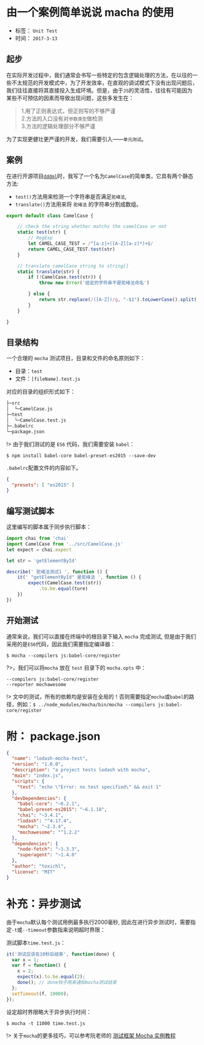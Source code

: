 # 由一个案例简单说说 macha 的使用

- 标签： `Unit Test`
- 时间： `2017-3-13`

## 起步

在实际开发过程中，我们通常会书写一些特定的包含逻辑处理的方法，在以往的一些不太规范的开发模式中，为了开发效率，在直观的调试模式下没有出现问题后，我们往往直接将其直接投入生成环境。但是，由于`JS`的灵活性，往往有可能因为某些不可预估的因素而导致出现问题，这些多发生在：

> 1.用了正则表达式，但正则写的不够严谨
<br>2.方法的入口没有对`参数类型`做检测
<br>3.方法的逻辑处理部分不够严谨

为了实现更健壮更严谨的开发，我们需要引入——`单元测试`。



## 案例

在进行开源项目[`dddml`](https://github.com/wubuku/dddml-dotnet-tools)时，我写了一个名为`CamelCase`的简单类，它具有两个静态方法:

- `test()`方法用来检测一个字符串是否满足`驼峰法`, 
- `translate()`方法用来将 `驼峰法` 的字符串分割成数组。

```js
export default class CamelCase {

    // check the string whether matchs the camelCase or not
    static test(str) {
        // RegExp
        let CAMEL_CASE_TEST = /^[a-z]+([A-Z][a-z]*)+$/
        return CAMEL_CASE_TEST.test(str)
    }

    // translate camelCase string to string[]
    static translate(str) {
        if (!CamelCase.test(str)) {
            throw new Error('给定的字符串不是驼峰法命名')

        } else {
            return str.replace(/([A-Z])/g, "-$1").toLowerCase().split('-');
        }
    }

}
```



## 目录结构

一个合理的 `mocha` 测试项目，目录和文件的命名原则如下：

- 目录：`test`
- 文件：`[fileName].test.js`

对应的目录的组织形式如下：

```markdown
├─src
│  └─CamelCase.js 
├─test      
│  └─CamelCase.test.js 
├─.babelrc
└─package.json

```

!> 由于我们测试的是 `ES6` 代码，我们需要安装 `babel`：

```
$ npm install babel-core babel-preset-es2015 --save-dev
```

`.babelrc`配置文件的内容如下。
```json
{
  "presets": [ "es2015" ]
}
```

## 编写测试脚本

这里编写的脚本属于同步执行脚本：

```js
import chai from 'chai'
import CamelCase from '../src/CamelCase.js'
let expect = chai.expect

let str = 'getElementById'

describe(' 驼峰法测试1 ', function () {
    it(' "getElementById" 是驼峰法 ', function () {
        expect(CamelCase.test(str))
            .to.be.equal(ture)
    })
})
```

## 开始测试

通常来说，我们可以直接在终端中的根目录下输入 `mocha` 完成测试, 但是由于我们采用的是`ES6`代码，因此我们需要指定编译器：

```
$ mocha --compilers js:babel-core/register
```

?>，我们可以将`mocha` 放在 `test` 目录下的 `mocha.opts` 中：

```
--compilers js:babel-core/register
--reporter mochawesome
```

!> 文中的测试，所有的依赖均是安装在全局的！否则需要指定`mocha`或`babel`的路径，例如：`$ ../node_modules/mocha/bin/mocha --compilers js:babel-core/register`

# 附： package.json

```json
{
  "name": "lodash-mocha-test",
  "version": "1.0.0",
  "description": "a project tests lodash with mocha",
  "main": "index.js",
  "scripts": {
    "test": "echo \"Error: no test specified\" && exit 1"
  },
  "devDependencies": {
    "babel-core": "~6.2.1",
    "babel-preset-es2015": "~6.1.18",
    "chai": "~3.4.1",
    "lodash": "^4.17.4",
    "mocha": "~2.3.4",
    "mochawesome": "^1.2.2"
  },
  "dependencies": {
    "node-fetch": "~1.3.3",
    "superagent": "~1.4.0"
  },
  "author": "toxichl",
  "license": "MIT"
}

```


# 补充：异步测试

由于`mocha`默认每个测试用例最多执行2000毫秒, 因此在进行异步测试时，需要指定`-t`或`--timeout`参数指来说明超时界限：

测试脚本`time.test.js`：

```js
it('测试应该在10秒后结束', function(done) {
  var x = 1;
  var f = function() {
    x = 2;
    expect(x).to.be.equal(2);
    done(); // done钩子用来通知mocha测试结束
  };
  setTimeout(f, 10000);
});
```

设定超时界限略大于异步执行时间：
```
$ mocha -t 11000 time.test.js
```


!> 关于`mocha`的更多技巧，可以参考阮老师的 [测试框架 Mocha 实例教程](http://www.ruanyifeng.com/blog/2015/12/a-mocha-tutorial-of-examples.html) 
